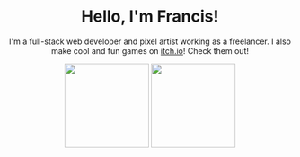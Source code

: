 <h1 align="center">Hello, I'm Francis!</h1>
<p align="center"> I'm a full-stack web developer and pixel artist working as a freelancer. I also make cool and fun games on <a href="https://zyenapz.itch.io">itch.io</a>! Check them out!</p>

<div align="center">
  <img src="https://github-readme-stats.vercel.app/api?username=zyenapz&&show_icons=true&title_color=C60C85&icon_color=C60C85&layout=compact" height="150">
  <img src="https://github-readme-stats.vercel.app/api/top-langs/?username=zyenapz&hide=javascript,css,scss,html&layout=compact" height="150">
</div>
